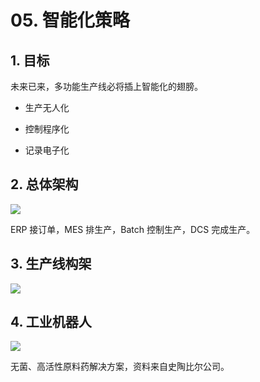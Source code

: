 # 05. 智能化策略

## 1. 目标

未来已来，多功能生产线必将插上智能化的翅膀。

- 生产无人化

- 控制程序化

- 记录电子化

## 2. 总体架构

![](https://raw.githubusercontent.com/dalong0514/selfstudy/master/图片链接/化工设计/2019046.PNG)

ERP 接订单，MES 排生产，Batch 控制生产，DCS 完成生产。

## 3. 生产线构架

![](https://raw.githubusercontent.com/dalong0514/selfstudy/master/图片链接/化工设计/2019047.PNG)

## 4. 工业机器人

![](https://raw.githubusercontent.com/dalong0514/selfstudy/master/图片链接/化工设计/2019048.PNG)

无菌、高活性原料药解决方案，资料来自史陶比尔公司。

